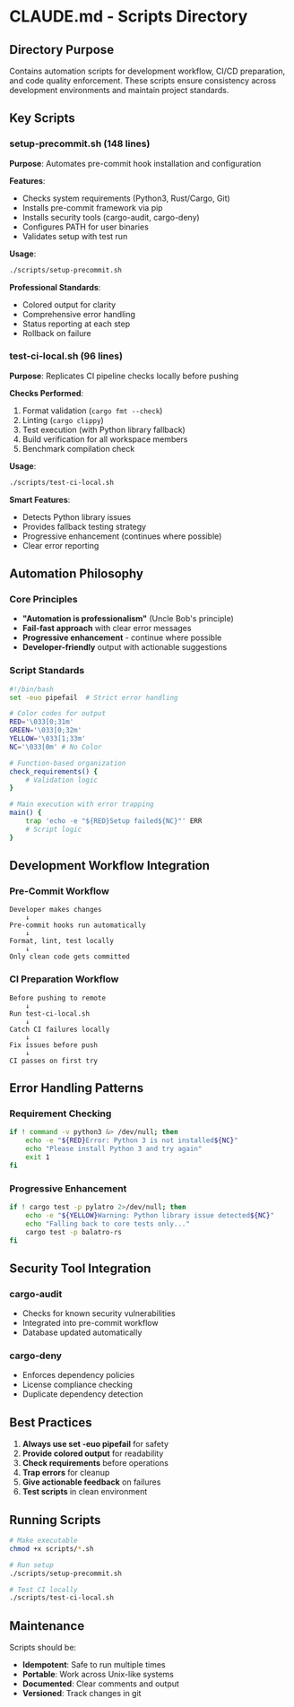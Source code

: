 # CLAUDE.md - Scripts Directory

## Directory Purpose

Contains automation scripts for development workflow, CI/CD preparation, and code quality enforcement. These scripts ensure consistency across development environments and maintain project standards.

## Key Scripts

### setup-precommit.sh (148 lines)
**Purpose**: Automates pre-commit hook installation and configuration

**Features**:
- Checks system requirements (Python3, Rust/Cargo, Git)
- Installs pre-commit framework via pip
- Installs security tools (cargo-audit, cargo-deny)
- Configures PATH for user binaries
- Validates setup with test run

**Usage**:
```bash
./scripts/setup-precommit.sh
```

**Professional Standards**:
- Colored output for clarity
- Comprehensive error handling
- Status reporting at each step
- Rollback on failure

### test-ci-local.sh (96 lines)
**Purpose**: Replicates CI pipeline checks locally before pushing

**Checks Performed**:
1. Format validation (`cargo fmt --check`)
2. Linting (`cargo clippy`)
3. Test execution (with Python library fallback)
4. Build verification for all workspace members
5. Benchmark compilation check

**Usage**:
```bash
./scripts/test-ci-local.sh
```

**Smart Features**:
- Detects Python library issues
- Provides fallback testing strategy
- Progressive enhancement (continues where possible)
- Clear error reporting

## Automation Philosophy

### Core Principles
- **"Automation is professionalism"** (Uncle Bob's principle)
- **Fail-fast approach** with clear error messages
- **Progressive enhancement** - continue where possible
- **Developer-friendly** output with actionable suggestions

### Script Standards
```bash
#!/bin/bash
set -euo pipefail  # Strict error handling

# Color codes for output
RED='\033[0;31m'
GREEN='\033[0;32m'
YELLOW='\033[1;33m'
NC='\033[0m' # No Color

# Function-based organization
check_requirements() {
    # Validation logic
}

# Main execution with error trapping
main() {
    trap 'echo -e "${RED}Setup failed${NC}"' ERR
    # Script logic
}
```

## Development Workflow Integration

### Pre-Commit Workflow
```
Developer makes changes
    ↓
Pre-commit hooks run automatically
    ↓
Format, lint, test locally
    ↓
Only clean code gets committed
```

### CI Preparation Workflow
```
Before pushing to remote
    ↓
Run test-ci-local.sh
    ↓
Catch CI failures locally
    ↓
Fix issues before push
    ↓
CI passes on first try
```

## Error Handling Patterns

### Requirement Checking
```bash
if ! command -v python3 &> /dev/null; then
    echo -e "${RED}Error: Python 3 is not installed${NC}"
    echo "Please install Python 3 and try again"
    exit 1
fi
```

### Progressive Enhancement
```bash
if ! cargo test -p pylatro 2>/dev/null; then
    echo -e "${YELLOW}Warning: Python library issue detected${NC}"
    echo "Falling back to core tests only..."
    cargo test -p balatro-rs
fi
```

## Security Tool Integration

### cargo-audit
- Checks for known security vulnerabilities
- Integrated into pre-commit workflow
- Database updated automatically

### cargo-deny
- Enforces dependency policies
- License compliance checking
- Duplicate dependency detection

## Best Practices

1. **Always use set -euo pipefail** for safety
2. **Provide colored output** for readability
3. **Check requirements** before operations
4. **Trap errors** for cleanup
5. **Give actionable feedback** on failures
6. **Test scripts** in clean environment

## Running Scripts

```bash
# Make executable
chmod +x scripts/*.sh

# Run setup
./scripts/setup-precommit.sh

# Test CI locally
./scripts/test-ci-local.sh
```

## Maintenance

Scripts should be:
- **Idempotent**: Safe to run multiple times
- **Portable**: Work across Unix-like systems
- **Documented**: Clear comments and output
- **Versioned**: Track changes in git
